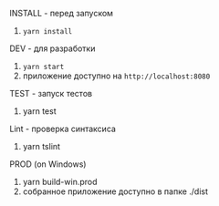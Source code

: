 INSTALL - перед запуском
1. `yarn install`

DEV - для разработки
1. `yarn start`
2. приложение доступно на `http://localhost:8080`

TEST - запуск тестов
1. yarn test

Lint - проверка синтаксиса
1. yarn tslint

PROD (on Windows)
1. yarn build-win.prod
2. собранное приложение доступно в папке ./dist
